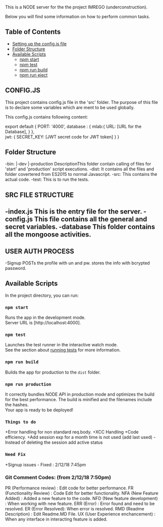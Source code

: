 This is a NODE server for the the project IMREGO (underconstruction).

Below you will find some information on how to perform common tasks.<br>

## Table of Contents

- [Setting up the config.js file](#CONFIG.JS)
- [Folder Structure](#folder-structure)
- [Available Scripts](#available-scripts)
  - [npm start](#npm-start)
  - [npm test](#npm-test)
  - [npm run build](#npm-run-build)
  - [npm run eject](#npm-run-eject)

## CONFIG.JS

This project contains config.js file in the 'src' folder. The purpose of this file is to declare some variables which are ment to be used globally.

This config.js contains following content:

export default {
    PORT: '4000',
    database : {
        mlab:{
            URL: [URL for the Database],
        }
    },    
    jwt: {
        SECRET_KEY: [JWT secret code for JWT token]
    }
}


## Folder Structure

-bin:
 |-dev
 |-production
    DescriptionThis folder contain calling of files for 'start' and 'production' script executions.
-dist:
    It contains all the files and folder covertered from ES2015 to normal Javascript.
-src:
    This contains the actual code.
-test:
    This is to run the tests.

## SRC FILE STRUCTURE
-index.js
    This is the entry file for the server.
-config.js
    This file contains all the general and secret variables.
-database
    This folder contains all the mongoose activities.
-

## USER AUTH PROCESS
-Signup
 POSTs the profile with un and pw.
 stores the info with  bcrypted password.
 

## Available Scripts

In the project directory, you can run:

### `npm start`

Runs the app in the development mode.<br>
Server URL is [http://localhost:4000].

### `npm test`

Launches the test runner in the interactive watch mode.<br>
See the section about [running tests](#running-tests) for more information.

### `npm run build`

Builds the app for production to the `dist` folder.<br>

### `npm run production`

It correctly bundles NODE API in production mode and optimizes the build for the best performance.
The build is minified and the filenames include the hashes.<br>
Your app is ready to be deployed!


### `Things to do`

+Error handling for non standard req.body.
+XCC Handling
+Code efficiency.
+Add session exp for a month time is not used (add last used)
    -Instead of deleting the session add active status

### `Need Fix`
+Signup issues - Fixed : 2/12/18 7:45pm

### Git Comment Codes: (from 2/12/18 7:50pm)
PR (Performance review) : Edit code for better performance.
FR (Functionality Review) : Code Edit for better functionality.
NFA (New Feature Added) : Added a new feature to the code.
NFD (New feature development) : When working with new feature.
ERR (Error) : Error found and need to be resolved.
ER (Error Resolved): When error is resolved.
RMD (Readme Description) : Edit Readme.MD File.
UX (User Experience enchancement) : When any interface in interacting feature is added.